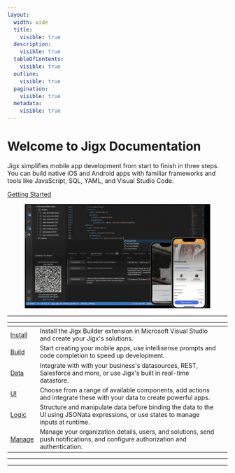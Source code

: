 ```yaml
---
layout:
  width: wide
  title:
    visible: true
  description:
    visible: true
  tableOfContents:
    visible: true
  outline:
    visible: true
  pagination:
    visible: true
  metadata:
    visible: true
---
```


# Welcome to Jigx Documentation

Jigx simplifies mobile app development from start to finish in three steps. You can build native iOS and Android apps with familiar frameworks and tools like JavaScript, SQL, YAML, and Visual Studio Code.

<a href="getting-started/getting-started.md" class="button primary">Getting Started</a>

<figure><img src=".gitbook/assets/Landingpage-s.gif" alt=""><figcaption></figcaption></figure>

***

<table data-view="cards"><thead><tr><th></th><th></th><th data-hidden data-card-target data-type="content-ref"></th></tr></thead><tbody><tr><td><a href="getting-started/install-the-jigx-builder.md">Install</a></td><td>Install the Jigx Builder extension in Microsoft Visual Studio and create your Jigx's solutions.</td><td></td></tr><tr><td><a href="building-apps-with-jigx/jigx-builder-code-editor/jigx-builder-code-editor.md">Build</a></td><td>Start creating your mobile apps, use intellisense prompts and code completion to speed up development.</td><td></td></tr><tr><td><a href="building-apps-with-jigx/data/data.md">Data</a></td><td>Integrate with with your business's datasources, REST, Salesforce and more, or use Jigx's built in real-time datastore.</td><td></td></tr><tr><td><a href="building-apps-with-jigx/ui/ui.md">UI</a></td><td>Choose from a range of available components, add actions and integrate these with your data to create powerful apps.</td><td></td></tr><tr><td><a href="building-apps-with-jigx/logic/logic.md">Logic</a></td><td>Structure and manipulate data before binding the data to the UI using JSONata expressions, or use states to manage inputs at runtime.</td><td></td></tr><tr><td><a href="Administration/Management Overview.md">Manage</a></td><td>Manage your organization details, users, and solutions, send push notifications, and configure authorization and authentication.</td><td></td></tr></tbody></table>

***

***
